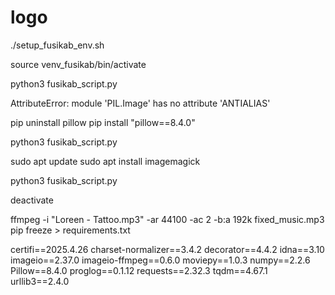 # logo





./setup_fusikab_env.sh


source venv_fusikab/bin/activate

python3 fusikab_script.py




AttributeError: module 'PIL.Image' has no attribute 'ANTIALIAS'

pip uninstall pillow
pip install "pillow==8.4.0"

python3 fusikab_script.py



sudo apt update
sudo apt install imagemagick

python3 fusikab_script.py

deactivate






ffmpeg -i "Loreen - Tattoo.mp3" -ar 44100 -ac 2 -b:a 192k fixed_music.mp3
pip freeze > requirements.txt

certifi==2025.4.26
charset-normalizer==3.4.2
decorator==4.4.2
idna==3.10
imageio==2.37.0
imageio-ffmpeg==0.6.0
moviepy==1.0.3
numpy==2.2.6
Pillow==8.4.0
proglog==0.1.12
requests==2.32.3
tqdm==4.67.1
urllib3==2.4.0
